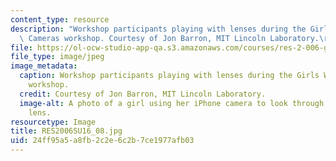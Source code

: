 ```yaml
---
content_type: resource
description: "Workshop participants playing with lenses during the Girls Who Build\
  \ Cameras workshop. Courtesy of Jon Barron, MIT Lincoln Laboratory.\r\n"
file: https://ol-ocw-studio-app-qa.s3.amazonaws.com/courses/res-2-006-girls-who-build-cameras-summer-2016/24ff95a5a8fb2c2e6c2b7ce1977afb03_RES2006SU16_08.jpg
file_type: image/jpeg
image_metadata:
  caption: Workshop participants playing with lenses during the Girls Who Build Cameras
    workshop.
  credit: Courtesy of Jon Barron, MIT Lincoln Laboratory.
  image-alt: A photo of a girl using her iPhone camera to look through a telephoto
    lens.
resourcetype: Image
title: RES2006SU16_08.jpg
uid: 24ff95a5-a8fb-2c2e-6c2b-7ce1977afb03
---
```


